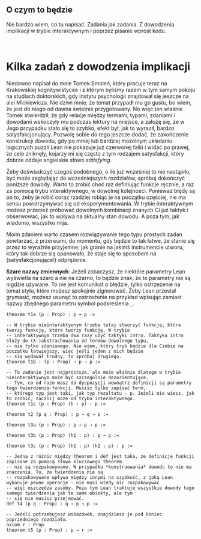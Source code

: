 ## O czym to będzie

Nie bardzo wiem, co tu napisać. Zadania jak zadania. Z dowodzenia implikacji w trybie interaktywnym
i poprzez pisanie wprost kodu.

<br>

# Kilka zadań z dowodzenia implikacji

Niedawno napisał do mnie Tomek Smoleń, który pracuje teraz na Krakowskiej kognitywistycee i z którym
byliśmy razem w tym samym pokoju na studiach doktorskich, gdy instytu psychologii znajdował się
jeszcze na alei Mickiewicza. Nie dziwi mnie, że temat przypadł mu go gustu, bo wiem, że jest do
niego od dawna świetnie przygotowany. No więc ten właśnie Tomek stwierdził, że gdy relacje między
termami, typami, zdaniami i dowodami wskoczyły mu podczas lektury na miejsce, a założę się, że w
Jego przypadku stało się to szybko, efekt był, jak to wyraził, bardzo satysfakcjonujący. Pozwolę
sobie do tego jeszcze dodać, że zakończenie konstrukcji dowodu, gdy po mniej lub bardziej mozolnym
układaniu logicznych puzzli Lean nie pokazuje już czerwonej falki i widać po prawej, że cele
zniknęły, kojarzy mi się często z tym rodzajem satysfakcji, który dobrze oddaje angielskie słowo
*satisfying*.

Żeby doświadczyć czegoś podobnego, o ile już wcześniej to nie nastąpiło, być może zaglądając do
wcześniejszych rozdziałów, spróbuj dokończyć poniższe dowody. Warto to zrobić choć raz definiując
funkcje ręcznie, a raz za pomocą trybu interaktywnego, w dowolnej kolejności. Ponieważ błędy są po
to, żeby je robić coraz rzadziej robiąc je na początku częściej, nie ma sensu powstrzymywać się od
eksperymentowania. W trybie interaktywnym możesz przecież próbować dowolnych kombinacji znanych Ci
już taktyk i obserwować, jak to wpływa na aktualny stan dowodu. A poza tym, jak wiadomo, wszystko
mija.

Moim zdaniem warto czasem rozwiązywanie tego typu prostych zadań powtarzać, z przerwami, do momentu,
gdy będzie to tak łatwe, że stanie się przez to wyraźnie przyjemne; jak granie na jakimś
instrumencie utworu, który tak dobrze się opanowało, że staje się to sposobem na
(satysfakcjonujące!)  odprężenie.

**Szare nazwy zmiennych**: Jeżeli zobaczysz, że niektóre parametry Lean wyświetla na szaro a nie na
czarno, to będzie znak, że te parametry nie są nigdzie używane. To nie jest komunikat o błędzie,
tylko ostrzeżenie na temat stylu, które możesz spokojnie zignorować. Żeby Lean przestał grymasić,
możesz usunąć to ostrzeżenie na przykład wpisując zamiast nazwy zbędnego parametru symbol
podkreślenia `_`.

```lean
theorem t1a (p : Prop) : p → p :=

-- W trybie nieinteraktywnym trzeba tutaj stworzyć funkcję, która tworzy funkcję, która tworzy funkcję. W trybie 
-- interaktywnym trzeba dwa razy użyć taktyki intro. Taktyka intro służy do (λ-)abstrachowania od termów dowolnego typu,
-- nie tylko zdaniowego. Nie wiem, który tryb będzie dla Ciebie na początku łatwiejszy, więc jeśli jeden z nich będzie
-- się wydawał trudny, to spróbuj drugiego.
theorem t1b : (p : Prop) → p → p :=

-- To zadanie jest najprostsze, ale może właśnie dlatego w trybie nieinteraktywnym może być szczególnie dezorientujące. 
-- Tym, co od razu masz do dyspozycji wewnątrz definicji są parametry tego twierdzenia-funkcji. Musisz tylko zapisać term,
-- którego typ jest taki, jak typ rezultatu - p. Jeżeli nie wiesz, jak to zrobić, zacznij może od trybu interaktywnego.
theorem t1c (p : Prop) (h : p) : p :=

theorem t2 (p q : Prop) : p → q → p :=

theorem t3a (p : Prop) : p → p → p :=

theorem t3b (p : Prop) (h1 : p) : p → p :=

theorem t3c (p : Prop) (h1 : p) (h2 : p) : p :=

-- Jedna z różnic między theorem i def jest taka, że definicje funkcji zapisane za pomocą słowa kluczowego theorem
-- nie są rozpakowywane. W przypadku *konstruowania* dowodu to nie ma znaczenia. To, że twierdzenia nie są
-- rozpakowywane wpływa między innymi na szybkość, z jaką Lean wykonuje pewne operacje - nie musi wtedy nic rozpakowywać
-- więc oszczędza zasoby. Poza tym Lean traktuje wszystkie dowody tego samego twierdzenia jak te same obiekty, ale tym
-- się nie musisz przejmować.
def t4 (p q : Prop) : q → p → p :=

-- Jeżeli potrzebujesz wskazówek, znajdziesz je pod koniec poprzedniego rozdziału.
axiom r : Prop
theorem t5 (p : Prop) : p → r :=
```
